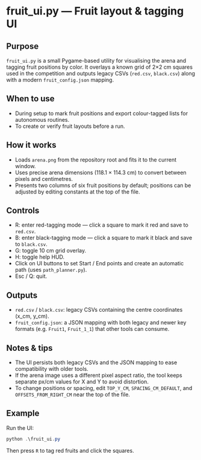 # fruit_ui.py — Fruit layout & tagging UI

Purpose
-------
`fruit_ui.py` is a small Pygame-based utility for visualising the arena and tagging fruit positions by color. It overlays a known grid of 2×2 cm squares used in the competition and outputs legacy CSVs (`red.csv`, `black.csv`) along with a modern `fruit_config.json` mapping.

When to use
-----------
- During setup to mark fruit positions and export colour-tagged lists for autonomous routines.
- To create or verify fruit layouts before a run.

How it works
------------
- Loads `arena.png` from the repository root and fits it to the current window.
- Uses precise arena dimensions (118.1 × 114.3 cm) to convert between pixels and centimetres.
- Presents two columns of six fruit positions by default; positions can be adjusted by editing constants at the top of the file.

Controls
--------
- R: enter red-tagging mode — click a square to mark it red and save to `red.csv`.
- B: enter black-tagging mode — click a square to mark it black and save to `black.csv`.
- G: toggle 10 cm grid overlay.
- H: toggle help HUD.
- Click on UI buttons to set Start / End points and create an automatic path (uses `path_planner.py`).
- Esc / Q: quit.

Outputs
-------
- `red.csv` / `black.csv`: legacy CSVs containing the centre coordinates (x_cm, y_cm).
- `fruit_config.json`: a JSON mapping with both legacy and newer key formats (e.g. `Fruit1`, `Fruit_1_1`) that other tools can consume.

Notes & tips
------------
- The UI persists both legacy CSVs and the JSON mapping to ease compatibility with older tools.
- If the arena image uses a different pixel aspect ratio, the tool keeps separate px/cm values for X and Y to avoid distortion.
- To change positions or spacing, edit `TOP_Y_CM`, `SPACING_CM_DEFAULT`, and `OFFSETS_FROM_RIGHT_CM` near the top of the file.

Example
-------
Run the UI:

```powershell
python .\fruit_ui.py
```

Then press `R` to tag red fruits and click the squares.
